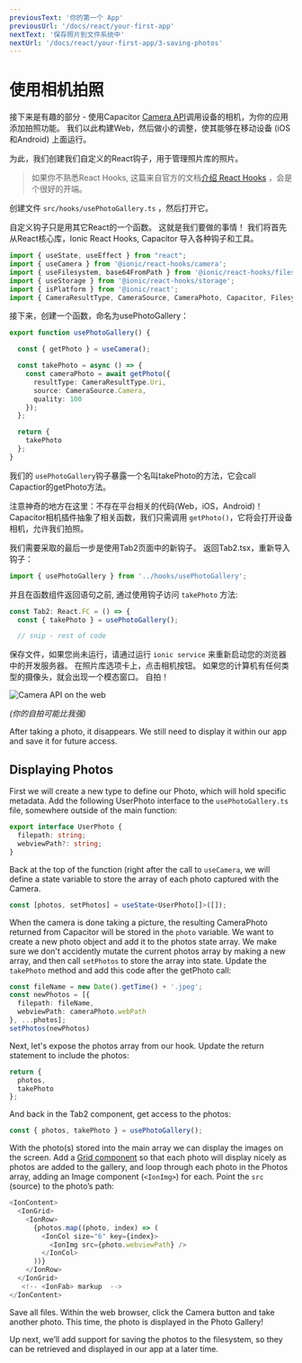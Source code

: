 ```yaml
---
previousText: '你的第一个 App'
previousUrl: '/docs/react/your-first-app'
nextText: '保存照片到文件系统中'
nextUrl: '/docs/react/your-first-app/3-saving-photos'
---
```


# 使用相机拍照

接下来是有趣的部分 - 使用Capacitor [Camera API](https://capacitor.ionicframework.com/docs/apis/camera)调用设备的相机，为你的应用添加拍照功能。 我们以此构建Web，然后做小的调整，使其能够在移动设备 (iOS和Android) 上面运行。

为此，我们创建我们自定义的React钩子，用于管理照片库的照片。

> 如果你不熟悉React Hooks, 这篇来自官方的文档[介绍 React Hooks](https://reactjs.org/docs/hooks-intro.html) ，会是个很好的开端。

创建文件 `src/hooks/usePhotoGallery.ts` ，然后打开它。

自定义钩子只是用其它React的一个函数。 这就是我们要做的事情！ 我们将首先从React核心库，Ionic React Hooks, Capacitor 导入各种钩子和工具。

```typescript
import { useState, useEffect } from "react";
import { useCamera } from '@ionic/react-hooks/camera';
import { useFilesystem, base64FromPath } from '@ionic/react-hooks/filesystem';
import { useStorage } from '@ionic/react-hooks/storage';
import { isPlatform } from '@ionic/react';
import { CameraResultType, CameraSource, CameraPhoto, Capacitor, FilesystemDirectory } from "@capacitor/core";
```
接下来，创建一个函数，命名为usePhotoGallery：

```typescript
export function usePhotoGallery() {

  const { getPhoto } = useCamera();

  const takePhoto = async () => {
    const cameraPhoto = await getPhoto({
      resultType: CameraResultType.Uri,
      source: CameraSource.Camera,
      quality: 100
    });
  };

  return {
    takePhoto
  };
}
```

我们的 `usePhotoGallery`钩子暴露一个名叫takePhoto的方法，它会call Capactior的getPhoto方法。

注意神奇的地方在这里：不存在平台相关的代码(Web，iOS，Android)！ Capacitor相机插件抽象了相关函数，我们只需调用 `getPhoto()`，它将会打开设备相机，允许我们拍照。

我们需要采取的最后一步是使用Tab2页面中的新钩子。 返回Tab2.tsx，重新导入钩子：

```typescript
import { usePhotoGallery } from '../hooks/usePhotoGallery';
```

并且在函数组件返回语句之前, 通过使用钩子访问 ` takePhoto ` 方法:

```typescript
const Tab2: React.FC = () => {
  const { takePhoto } = usePhotoGallery();

  // snip - rest of code
```

保存文件，如果您尚未运行，请通过运行 `ionic service` 来重新启动您的浏览器中的开发服务器。 在照片库选项卡上，点击相机按钮。 如果您的计算机有任何类型的摄像头，就会出现一个模态窗口。 自拍！

![Camera API on the web](/docs/assets/img/guides/first-app-cap-ng/camera-web.png)

_(你的自拍可能比我强)_

After taking a photo, it disappears. We still need to display it within our app and save it for future access.

## Displaying Photos

First we will create a new type to define our Photo, which will hold specific metadata. Add the following UserPhoto interface to the `usePhotoGallery.ts` file, somewhere outside of the main function:

```typescript
export interface UserPhoto {
  filepath: string;
  webviewPath?: string;
}
```

Back at the top of the function (right after the call to `useCamera`, we will define a state variable to store the array of each photo captured with the Camera.

```typescript
const [photos, setPhotos] = useState<UserPhoto[]>([]);
```

When the camera is done taking a picture, the resulting CameraPhoto returned from Capacitor will be stored in the `photo` variable. We want to create a new photo object and add it to the photos state array. We make sure we don't accidently mutate the current photos array by making a new array, and then call `setPhotos` to store the array into state. Update the `takePhoto` method and add this code after the getPhoto call:

```typescript
const fileName = new Date().getTime() + '.jpeg';
const newPhotos = [{
  filepath: fileName,
  webviewPath: cameraPhoto.webPath
}, ...photos];
setPhotos(newPhotos)
```

Next, let's expose the photos array from our hook. Update the return statement to include the photos:

```typescript
return {
  photos,
  takePhoto
};
```

And back in the Tab2 component, get access to the photos:

```typescript
const { photos, takePhoto } = usePhotoGallery();
```

With the photo(s) stored into the main array we can display the images on the screen. Add a [Grid component](https://ionicframework.com/docs/api/grid) so that each photo will display nicely as photos are added to the gallery, and loop through each photo in the Photos array, adding an Image component (`<IonImg>`) for each. Point the `src` (source) to the photo’s path:

```typescript
<IonContent>
  <IonGrid>
    <IonRow>
      {photos.map((photo, index) => (
        <IonCol size="6" key={index}>
          <IonImg src={photo.webviewPath} />
        </IonCol>
      ))}
    </IonRow>
  </IonGrid>
   <!-- <IonFab> markup  -->
</IonContent>
```

Save all files. Within the web browser, click the Camera button and take another photo. This time, the photo is displayed in the Photo Gallery!

Up next, we’ll add support for saving the photos to the filesystem, so they can be retrieved and displayed in our app at a later time.

